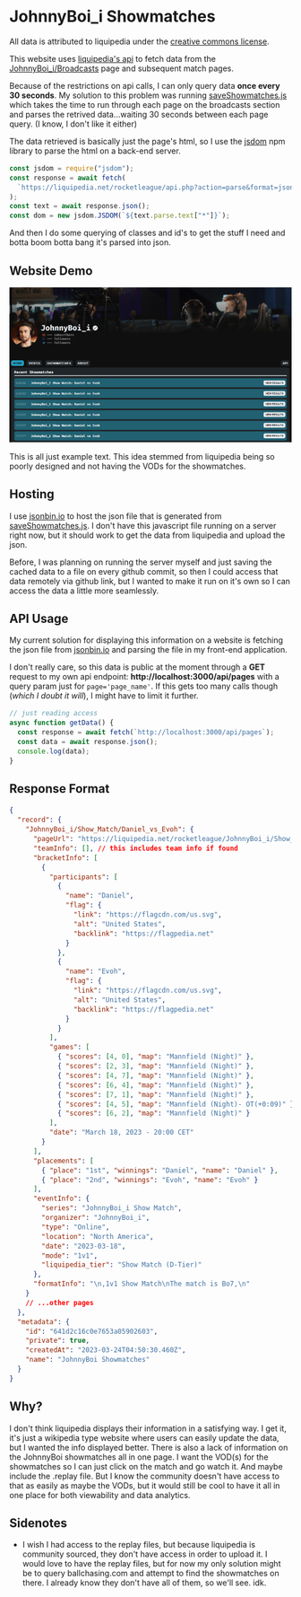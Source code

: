 # JohnnyBoi_i Showmatches

All data is attributed to liquipedia under the [creative commons license](https://liquipedia.net/commons/Liquipedia:Copyrights).

This website uses [liquipedia's api](https://liquipedia.net/rocketleague/api.php) to fetch data from the [JohnnyBoi_i/Broadcasts](https://liquipedia.net/rocketleague/JohnnyBoi_i/Broadcasts) page and subsequent match pages.

Because of the restrictions on api calls, I can only query data **once every 30 seconds**. My solution to this problem was running [saveShowmatches.js](saveShowmatches.js) which takes the time to run through each page on the broadcasts section and parses the retrived data...waiting 30 seconds between each page query. (I know, I don't like it either)

The data retrieved is basically just the page's html, so I use the [jsdom](https://www.npmjs.com/package/jsdom) npm library to parse the html on a back-end server.

```js
const jsdom = require("jsdom");
const response = await fetch(
  `https://liquipedia.net/rocketleague/api.php?action=parse&format=json&prop=text&page=JohnnyBoi_i/Broadcasts`
);
const text = await response.json();
const dom = new jsdom.JSDOM(`${text.parse.text["*"]}`);
```

And then I do some querying of classes and id's to get the stuff I need and botta boom botta bang it's parsed into json.

## Website Demo

![demo of website](./media/websiteDemo.gif)

This is all just example text. This idea stemmed from liquipedia being so poorly designed and not having the VODs for the showmatches.

## Hosting

I use [jsonbin.io](https://jsonbin.io/) to host the json file that is generated from [saveShowmatches.js](saveShowmatches.js). I don't have this javascript file running on a server right now, but it should work to get the data from liquipedia and upload the json.

Before, I was planning on running the server myself and just saving the cached data to a file on every github commit, so then I could access that data remotely via github link, but I wanted to make it run on it's own so I can access the data a little more seamlessly.

## API Usage

My current solution for displaying this information on a website is fetching the json file from [jsonbin.io](https://jsonbin.io/) and parsing the file in my front-end application.

I don't really care, so this data is public at the moment through a **GET** request to my own api endpoint: **http://localhost:3000/api/pages** with a query param just for `page='page_name'`. If this gets too many calls though (_which I doubt it will_), I might have to limit it further.

```js
// just reading access
async function getData() {
  const response = await fetch(`http://localhost:3000/api/pages`);
  const data = await response.json();
  console.log(data);
}
```

## Response Format

```json
{
  "record": {
    "JohnnyBoi_i/Show_Match/Daniel_vs_Evoh": {
      "pageUrl": "https://liquipedia.net/rocketleague/JohnnyBoi_i/Show_Match/Daniel_vs_Evoh",
      "teamInfo": [], // this includes team info if found
      "bracketInfo": [
        {
          "participants": [
            {
              "name": "Daniel",
              "flag": {
                "link": "https://flagcdn.com/us.svg",
                "alt": "United States",
                "backlink": "https://flagpedia.net"
              }
            },
            {
              "name": "Evoh",
              "flag": {
                "link": "https://flagcdn.com/us.svg",
                "alt": "United States",
                "backlink": "https://flagpedia.net"
              }
            }
          ],
          "games": [
            { "scores": [4, 0], "map": "Mannfield (Night)" },
            { "scores": [2, 3], "map": "Mannfield (Night)" },
            { "scores": [4, 7], "map": "Mannfield (Night)" },
            { "scores": [6, 4], "map": "Mannfield (Night)" },
            { "scores": [7, 1], "map": "Mannfield (Night)" },
            { "scores": [4, 5], "map": "Mannfield (Night)- OT(+0:09)" },
            { "scores": [6, 2], "map": "Mannfield (Night)" }
          ],
          "date": "March 18, 2023 - 20:00 CET"
        }
      ],
      "placements": [
        { "place": "1st", "winnings": "Daniel", "name": "Daniel" },
        { "place": "2nd", "winnings": "Evoh", "name": "Evoh" }
      ],
      "eventInfo": {
        "series": "JohnnyBoi_i Show Match",
        "organizer": "JohnnyBoi_i",
        "type": "Online",
        "location": "North America",
        "date": "2023-03-18",
        "mode": "1v1",
        "liquipedia_tier": "Show Match (D-Tier)"
      },
      "formatInfo": "\n,1v1 Show Match\nThe match is Bo7,\n"
    }
    // ...other pages
  },
  "metadata": {
    "id": "641d2c16c0e7653a05902603",
    "private": true,
    "createdAt": "2023-03-24T04:50:30.460Z",
    "name": "JohnnyBoi Showmatches"
  }
}
```

## Why?
I don't think liquipedia displays their information in a satisfying way. I get it, it's just a wikipedia type website where users can easily update the data, but I wanted the info displayed better. There is also a lack of information on the JohnnyBoi showmatches all in one page. I want the VOD(s) for the showmatches so I can just click on the match and go watch it. And maybe include the .replay file. But I know the community doesn't have access to that as easily as maybe the VODs, but it would still be cool to have it all in one place for both viewability and data analytics.

## Sidenotes

- I wish I had access to the replay files, but because liquipedia is community sourced, they don't have access in order to upload it. I would love to have the replay files, but for now my only solution might be to query ballchasing.com and attempt to find the showmatches on there. I already know they don't have all of them, so we'll see. idk.
